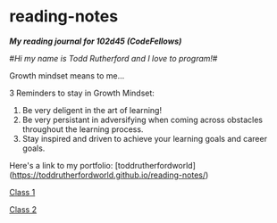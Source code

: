 # reading-notes
_**My reading journal for 102d45 (CodeFellows)**_

#*Hi my name is Todd Rutherford and I love to program!*#

Growth mindset means to me...

3 Reminders to stay in Growth Mindset:

  1. Be very deligent in the art of learning! 
  2. Be very persistant in adversifying when coming across obstacles throughout the learning process.  
  3. Stay inspired and driven to achieve your learning goals and career goals.  
  
Here's a link to my portfolio: [toddrutherfordworld] (https://toddrutherfordworld.github.io/reading-notes/)



[Class 1](https://github.com/toddrutherfordworld/reading-notes/blob/main/class1.md)



[Class 2](https://github.com/toddrutherfordworld/reading-notes/blob/main/class2)
